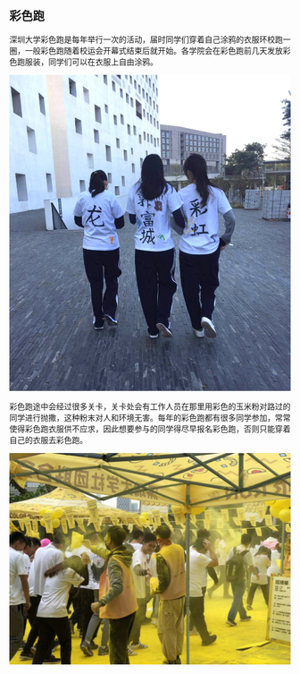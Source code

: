 ## 彩色跑



深圳大学彩色跑是每年举行一次的活动，届时同学们穿着自己涂鸦的衣服环校跑一圈，一般彩色跑随着校运会开幕式结束后就开始。各学院会在彩色跑前几天发放彩色跑服装，同学们可以在衣服上自由涂鸦。

![](./2.jpg)



彩色跑途中会经过很多关卡，关卡处会有工作人员在那里用彩色的玉米粉对路过的同学进行抛撒，这种粉末对人和环境无害。每年的彩色跑都有很多同学参加，常常使得彩色跑衣服供不应求，因此想要参与的同学得尽早报名彩色跑，否则只能穿着自己的衣服去彩色跑。

![](./1.jpg)